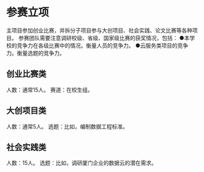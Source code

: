 # 参赛立项
主项目参加创业比赛，并拆分子项目参与大创项目、社会实践、论文比赛等各种项目。
参赛团队需要注意调研校级、省级、国家级比赛的获奖情况，包括：
●本学校的竞争力在各级比赛中的情况。衡量人员的竞争力。
●云服务类项目的竞争力。衡量选题的竞争力。
## 创业比赛类
人数：通常15人。
赛道：在校生组。
## 大创项目类
人数：通常5人。
选题：比如，编制数据工程标准。
## 社会实践类
人数：15人。
选题：比如，调研厦门企业的数据云的潜在需求。